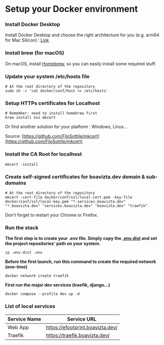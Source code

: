# Setup your Docker environment

### Install Docker Desktop

Install Docker Desktop and choose the right architecture for you (e.g. arm64 for Mac Silicon) : [Link](https://www.docker.com/products/docker-desktop/)

### Install brew (for macOS)

On macOS, install [Homebrew](https://brew.sh/), so you can easily install some required stuff.

### Update your system /etc/hosts file

```console
# At the root directory of the repository
sudo sh -c 'cat docker/conf/host >> /etc/hosts'
```

### Setup HTTPs certificates for Localhost

```console
# Remember: need to install homebrew first
brew install nss mkcert
```

Or find another solution for your platform : Windows, Linux...

Source: [https://github.com/FiloSottile/mkcert](https://github.com/FiloSottile/mkcert)

### Install the CA Root for localhost

```console
mkcert -install
```

### Create self-signed certificates for boavizta.dev domain & sub-domains

```console
# At the root directory of the repository
mkcert -cert-file docker/conf/ssl/local-cert.pem -key-file docker/conf/ssl/local-key.pem "*.services.boavizta.dev" "*.boavizta.dev" "services.boavizta.dev" "boavizta.dev" "traefik"
```

Don't forget to restart your Chrome or Firefox.

### Run the stack

**The first step is to create your .env file. Simply copy the [.env.dist](.env.dist) and set the project  repositories' path on your system.**

```console
cp .env.dist .env
```

**Before the first launch, run this command to create the required network (one-time)**

```console
docker network create traefik
```

**First run the major dev services (traefik, django...)**

```console
docker compose --profile dev up -d
```

### List of local services

| Service Name | Service URL                               |
|--------------|-------------------------------------------|
| Web App      | https://efootprint.boavizta.dev/          |
| Traefik      | https://traefik.boavizta.dev/             |
